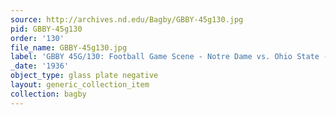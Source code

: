 ```yaml
---
source: http://archives.nd.edu/Bagby/GBBY-45g130.jpg
pid: GBBY-45g130
order: '130'
file_name: GBBY-45g130.jpg
label: 'GBBY 45G/130: Football Game Scene - Notre Dame vs. Ohio State - 1936'
_date: '1936'
object_type: glass plate negative
layout: generic_collection_item
collection: bagby
---
```

